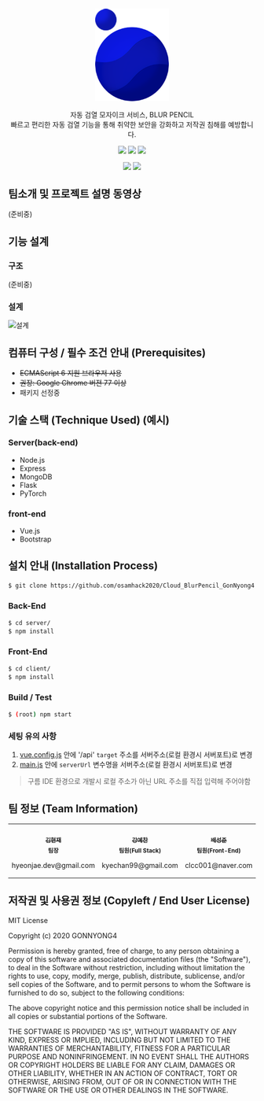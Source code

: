 <p align="center">
  <img src="./client/src/images/logo.png" style="width: 150px;"/>
</p>
<p align="center">
  자동 검열 모자이크 서비스, BLUR PENCIL
  <br/>  
 빠르고 편리한 자동 검열 기능을 통해 취약한 보안을 강화하고 저작권 침해를 예방합니다.
</p>

<p align="center">
 <img src="https://img.shields.io/github/repo-size/osamhack2020/Cloud_BlurPencil_GonNyong4?style=for-the-badge"/>
 <img src="https://img.shields.io/github/commit-activity/y/osamhack2020/Cloud_BlurPencil_GonNyong4?style=for-the-badge"/>
 <img src="https://img.shields.io/github/last-commit/osamhack2020/Cloud_BlurPencil_GonNyong4?style=for-the-badge"/>
</p>

<p align="center">
 <img src="https://img.shields.io/github/license/osamhack2020/Cloud_BlurPencil_GonNyong4?style=for-the-badge"/>
 <a href="https://github.com/osamhack2020/Cloud_BlurPencil_GonNyong4">
 	<img src="https://img.shields.io/badge/LIVE-DEMO-%235f5fff?style=for-the-badge"/>
 </a>
</p>

<!-- 
//깃헙 레포 코드 용량
![](https://img.shields.io/github/languages/code-size/osamhack2020/Cloud_BlurPencil_GonNyong4?style=for-the-badge)
//깃헙 레포 닫힌 이슈 개수
![](https://img.shields.io/github/issues-closed/osamhack2020/Cloud_BlurPencil_GonNyong4?style=for-the-badge)
//깃헙 PR
![](https://img.shields.io/github/issues-pr/osamhack2020/Cloud_BlurPencil_GonNyong4?style=for-the-badge)
-->

## 팀소개 및 프로젝트 설명 동영상
(준비중)

## 기능 설계
### 구조
(준비중)

### 설계
![설계](https://user-images.githubusercontent.com/7239579/96877750-01658a80-14b5-11eb-9fe7-118d594dc8a7.png)


## 컴퓨터 구성 / 필수 조건 안내 (Prerequisites)
* ~~ECMAScript 6 지원 브라우저 사용~~
* ~~권장: Google Chrome 버젼 77 이상~~
* 패키지 선정중

## 기술 스택 (Technique Used) (예시)
### Server(back-end)
 - Node.js
 - Express
 - MongoDB
 - Flask
 - PyTorch
 
### front-end
 -  Vue.js
 -  Bootstrap

## 설치 안내 (Installation Process)
```bash
$ git clone https://github.com/osamhack2020/Cloud_BlurPencil_GonNyong4.git
```

### Back-End
```bash
$ cd server/
$ npm install
```

### Front-End
```bash
$ cd client/
$ npm install
```

### Build / Test
```bash
$ (root) npm start
```

### 세팅 유의 사항
1. [vue.config.js](https://github.com/osamhack2020/Cloud_BlurPencil_GonNyong4/blob/master/client/vue.config.js) 안에 '/api' `target` 주소를 서버주소(로컬 환경시 서버포트)로 변경
2. [main.js](https://github.com/osamhack2020/Cloud_BlurPencil_GonNyong4/blob/master/client/src/main.js) 안에 `serverUrl` 변수명을 서버주소(로컬 환경시 서버포트)로 변경

> 구름 IDE 환경으로 개발시 로컬 주소가 아닌 URL 주소를 직접 입력해 주어야함


## 팀 정보 (Team Information)
<!--
- 팀장: 김현재 (hyeonjae.dev@gmail.com) | [Github](https://github.com/hughesgoon)
- 팀원(Full stack): 강예찬 (kyechan99@gmail.com) | [Github](https://github.com/kyechan99) 
- 팀원(Front-End): 배성준 (clcc001@naver.com) | 
- 팀원(Pytorch, CV): 홍승표 (spkbk98@gmail.com) | [Github](https://github.com/seungpyo) 
-->

<table>
  <tr>
    <td align="center">
     <a href="https://github.com/hughesgoon">
      <img src="https://avatars.githubusercontent.com/u/45625362?v=3" width="100px;" alt=""/>
      <br />
      <sub>
       <b>김현재</b>
      </sub>
     </a>
     <br />
      <sub>
       <b>팀장</b>
      </sub>
     <p>hyeonjae.dev@gmail.com</p>
   </td>
    <td align="center">
     <a href="https://github.com/kyechan99">
      <img src="https://avatars.githubusercontent.com/u/14146566?v=3" width="100px;" alt=""/>
      <br />
      <sub>
       <b>강예찬</b>
      </sub>
     </a>
     <br />
      <sub>
       <b>팀원(Full Stack)</b>
      </sub>
     <p>kyechan99@gmail.com</p>
   </td>
    <td align="center">
     <a href="https://github.com/kyechan99">
      <img src="https://avatars.githubusercontent.com/u/15906101?v=3" width="100px;" alt=""/>
      <br />
      <sub>
       <b>배성준</b>
      </sub>
     </a>
     <br />
      <sub>
       <b>팀원(Front-End)</b>
      </sub>
     <p>clcc001@naver.com</p>
   </td>
    <td align="center">
     <a href="https://github.com/seungpyo">
      <img src="https://avatars.githubusercontent.com/u/7239579?v=3" width="100px;" alt=""/>
      <br />
      <sub>
       <b>홍승표</b>
      </sub>
     </a>
     <br />
      <sub>
       <b>팀원(Pytorch, CV)</b>
      </sub>
     <p>spkbk98@gmail.com</p>
   </td>
  </tr>
 </table>

## 저작권 및 사용권 정보 (Copyleft / End User License)
MIT License

Copyright (c) 2020 GONNYONG4

Permission is hereby granted, free of charge, to any person obtaining a copy of this software and associated documentation files (the "Software"), to deal in the Software without restriction, including without limitation the rights to use, copy, modify, merge, publish, distribute, sublicense, and/or sell copies of the Software, and to permit persons to whom the Software is furnished to do so, subject to the following conditions:

The above copyright notice and this permission notice shall be included in all copies or substantial portions of the Software.

THE SOFTWARE IS PROVIDED "AS IS", WITHOUT WARRANTY OF ANY KIND, EXPRESS OR IMPLIED, INCLUDING BUT NOT LIMITED TO THE WARRANTIES OF MERCHANTABILITY, FITNESS FOR A PARTICULAR PURPOSE AND NONINFRINGEMENT. IN NO EVENT SHALL THE AUTHORS OR COPYRIGHT HOLDERS BE LIABLE FOR ANY CLAIM, DAMAGES OR OTHER LIABILITY, WHETHER IN AN ACTION OF CONTRACT, TORT OR OTHERWISE, ARISING FROM, OUT OF OR IN CONNECTION WITH THE SOFTWARE OR THE USE OR OTHER DEALINGS IN THE SOFTWARE.
